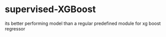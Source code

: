# supervised-XGBoost
its better performing model than a regular predefined module for xg boost regressor
